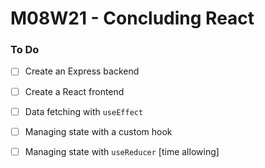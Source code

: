 # M08W21 - Concluding React

### To Do
- [ ] Create an Express backend
- [ ] Create a React frontend
- [ ] Data fetching with `useEffect`
- [ ] Managing state with a custom hook
- [ ] Managing state with `useReducer` [time allowing]














